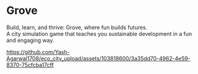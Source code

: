 # Grove
Build, learn, and thrive: Grove, where fun builds futures.  
A city simulation game that teaches you sustainable development in a fun and engaging way.  


https://github.com/Yash-Agarwal1708/eco_city_upload/assets/103818600/3a35dd70-4962-4e59-8370-75cfcba17cff


